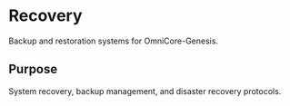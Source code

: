 # Recovery

Backup and restoration systems for OmniCore-Genesis.

## Purpose
System recovery, backup management, and disaster recovery protocols. 